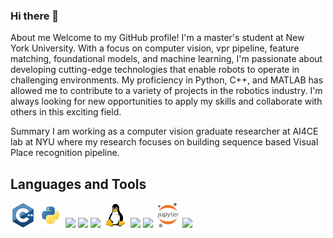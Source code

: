 ### Hi there 👋

<!--
**somikdhar729/somikdhar729** is a ✨ _special_ ✨ repository because its `README.md` (this file) appears on your GitHub profile.

Here are some ideas to get you started:

- 🔭 I’m currently working on ...
- 🌱 I’m currently learning ...
- 👯 I’m looking to collaborate on ...
- 🤔 I’m looking for help with ...
- 💬 Ask me about ...
- 📫 How to reach me: ...
- 😄 Pronouns: ...
- ⚡ Fun fact: ...
-->

About me
Welcome to my GitHub profile! I'm a master's student at New York University. With a focus on computer vision, vpr pipeline, feature matching, foundational models, and machine learning, I'm passionate about developing cutting-edge technologies that enable robots to operate in challenging environments. My proficiency in Python, C++, and MATLAB has allowed me to contribute to a variety of projects in the robotics industry. I'm always looking for new opportunities to apply my skills and collaborate with others in this exciting field. 

Summary
I am working as a computer vision graduate researcher at AI4CE lab at NYU where my research focuses on building sequence based Visual Place recognition pipeline.

<h2> Languages and Tools </h2>
<code><img height="40" src="https://raw.githubusercontent.com/github/explore/80688e429a7d4ef2fca1e82350fe8e3517d3494d/topics/cpp/cpp.png"></code>
<code><img height="40" src="https://raw.githubusercontent.com/github/explore/80688e429a7d4ef2fca1e82350fe8e3517d3494d/topics/python/python.png"></code>
<code><img height="40" src="https://pytorch.org/assets/images/pytorch-logo.png"></code>
<code><img height="40" src="https://upload.wikimedia.org/wikipedia/commons/b/bb/Ros_logo.svg"></code>
<code><img height="40" src="https://upload.wikimedia.org/wikipedia/commons/3/32/OpenCV_Logo_with_text_svg_version.svg"></code>
<code><img height="40" src="https://raw.githubusercontent.com/github/explore/80688e429a7d4ef2fca1e82350fe8e3517d3494d/topics/linux/linux.png"></code>
<code><img height="40" src="https://github.com/somikdhar729/somikdhar729/assets/45973106/8495c5c4-e453-4eb7-91d1-c9529b8711dd"></code>
<code><img height="40" src="https://www.okan.edu.tr/uploads/c_1920x760/slider/matlab-simulink/mlsl-12062018.jpg"></code>
<code><img height="40" src="https://raw.githubusercontent.com/github/explore/80688e429a7d4ef2fca1e82350fe8e3517d3494d/topics/jupyter-notebook/jupyter-notebook.png"></code>
<code><img height="40" src="https://git-scm.com/images/logos/downloads/Git-Icon-1788C.png"></code>
